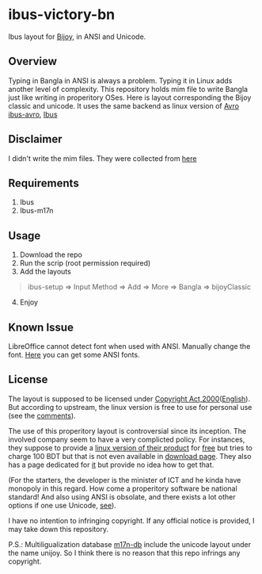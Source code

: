 # ibus-victory-bn
Ibus layout for [Bijoy](https://en.wikipedia.org/wiki/Bengali_input_methods#Bijoy), in ANSI and Unicode.

## Overview
Typing in Bangla in ANSI is always a problem. Typing it in Linux adds another level of complexity. This repository holds mim file to write Bangla just like writing in properitory OSes.
Here is layout corresponding the Bijoy classic and unicode. It uses the same backend as linux version of [Avro](https://en.wikipedia.org.wiki/Avro_Keyboard) [ibus-avro](https://linux.omicronlab.com), [Ibus](https://github.com/ibus/ibus)

## Disclaimer
I didn't write the mim files. They were collected from [here](https://web.archive.org/web/20201229055025/https://www.facebook.com/groups/linux.loverz/permalink/675008252586806)

## Requirements
1. Ibus
2. Ibus-m17n

## Usage
1. Download the repo
2. Run the scrip (root permission required)
3. Add the layouts
  > ibus-setup => Input Method => Add => More => Bangla => bijoyClassic
4. Enjoy

## Known Issue
 LibreOffice cannot detect font when used with ANSI. Manually change the font. [Here](https://www.omicronlab.com/bangla-fonts.html) you can get some ANSI fonts.

## License
The layout is supposed to be licensed under [Copyright Act,2000](http://bdlaws.minlaw.gov.bd/act-details-846.html)([English](https://www.clcbd.org/document/577.html)). But according to upstream, the linux version is free to use for personal use (see the [comments](https://www.facebook.com/groups/linux.loverz/permalink/675008252586806)).

The use of this properitory layout is controversial since its inception. The involved company seem to have a very complicted policy. For instances, they suppose to provide a [linux version of their product](https://bijoyekushe.net.bd/index.php?action=software) for [free](https://www.facebook.com/mustafajabbar49/posts/2099386236859530) but tries to charge 100 BDT but that is not even available in [download page](https://bijoyekushe.net.bd/index.php?action=software_activation). They also has a page dedicated for [it](http://www.bijoyekushe.net/index.php?action=ekushe_linux) but provide no idea how to get that.

(For the starters, the developer is the minister of ICT and he kinda have monopoly in this regard. How come a properitory software be national standard! And also using ANSI is obsolate, and there exists a lot other options if one use Unicode, [see](https://openbangla.github.io/)).

I have no intention to infringing copyright. If any official notice is provided, I may take down this repository.

P.S.: Multiligualization database [m17n-db](https://savannah.nongnu.org/projects/m17n/) include the unicode layout under the name unijoy. So I think there is no reason that this repo infrings any copyright.
